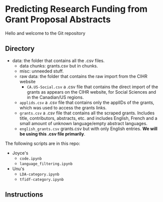 # Predicting Research Funding from Grant Proposal Abstracts
 
Hello and welcome to the Git repository

## Directory

- data:  the folder that contains all the .csv files.
    - data chunks:  grants.csv but in chunks.
    - misc:  unneeded stuff.
    - raw data:  the folder that contains the raw import from the CIHR website
        - `CA.US-Social.csv` a .csv file that contains the direct import of the grants as appears on the CIHR website, for Social Sciences and in the Canadian/US regions.
    - `applids.csv` a .csv file that contains only the applIDs of the grants, which was used to access the grants links.
    - `grants.csv` a .csv file that contains all the scraped grants.  Includes title, contributors, abstracts, etc. and includes English, French and a small amount of unknown language/empty abstract languages.
    - `english_grants.csv` grants.csv but with only English entries. **We will be using this .csv file primarily**.

The following scripts are in this repo:
- Joyce's
    - `code.ipynb`
    - `language_filtering.ipynb`
- Unu's
    - `LDA-category.ipynb`
    - `tfidf-category.ipynb`

## Instructions